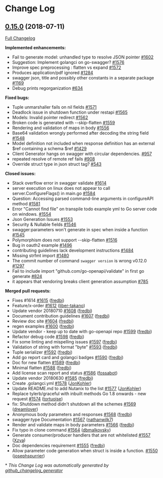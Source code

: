 # Change Log

## [0.15.0](https://github.com/Djarvur/go-swagger/tree/0.15.0) (2018-07-11)
[Full Changelog](https://github.com/Djarvur/go-swagger/compare/0.14.0...0.15.0)

**Implemented enhancements:**

- Fail to generate model: unhandled type to resolve JSON pointer [\#1602](https://github.com/Djarvur/go-swagger/issues/1602)
- Suggestion: Implement golangci on go-swagger? [\#1576](https://github.com/Djarvur/go-swagger/issues/1576)
- Improve spec preprocessing : flatten vs expand [\#1572](https://github.com/Djarvur/go-swagger/issues/1572)
- Produces application/pdf ignored [\#1284](https://github.com/Djarvur/go-swagger/issues/1284)
- swagger json, title and possibly other constants in a separate package [\#1169](https://github.com/Djarvur/go-swagger/issues/1169)
- Debug prints regorganization [\#634](https://github.com/Djarvur/go-swagger/issues/634)

**Fixed bugs:**

- Tuple unmarshaller fails on nil fields [\#1571](https://github.com/Djarvur/go-swagger/issues/1571)
- Deadlock issue in shutdown function under restapi [\#1565](https://github.com/Djarvur/go-swagger/issues/1565)
- Models: Invalid pointer redirect [\#1562](https://github.com/Djarvur/go-swagger/issues/1562)
- Broken code is generated with --skip-flatten [\#1559](https://github.com/Djarvur/go-swagger/issues/1559)
- Rendering and validation of maps in body [\#1556](https://github.com/Djarvur/go-swagger/issues/1556)
- Base64 validation wrongly performed after decoding the string field [\#1548](https://github.com/Djarvur/go-swagger/issues/1548)
- Model definition not included when response definition has an external $ref containing a schema $ref [\#1429](https://github.com/Djarvur/go-swagger/issues/1429)
- Client Generator hangs on swagger with circular dependencies. [\#957](https://github.com/Djarvur/go-swagger/issues/957)
- repeated resolve of remote ref fails [\#908](https://github.com/Djarvur/go-swagger/issues/908)
- Override struct type in json struct tag? [\#543](https://github.com/Djarvur/go-swagger/issues/543)

**Closed issues:**

- Stack overflow error in swagger validate [\#1614](https://github.com/Djarvur/go-swagger/issues/1614)
- server execution on linux does not appear to call server.ConfigureFlags\(\) in main.go [\#1584](https://github.com/Djarvur/go-swagger/issues/1584)
- Question: Accessing parsed command-line arguments in configureAPI method [\#1581](https://github.com/Djarvur/go-swagger/issues/1581)
- Error "Cannot find file" on transpile todo example yml to Go server code on windows. [\#1554](https://github.com/Djarvur/go-swagger/issues/1554)
- Json Generation Issues [\#1553](https://github.com/Djarvur/go-swagger/issues/1553)
- Security & Nullable fields [\#1546](https://github.com/Djarvur/go-swagger/issues/1546)
- swagger:parameters won't generate in spec when inside a function [\#1545](https://github.com/Djarvur/go-swagger/issues/1545)
- Polymorphism does not support --skip-flatten [\#1516](https://github.com/Djarvur/go-swagger/issues/1516)
- Bug in oauth2 example [\#1496](https://github.com/Djarvur/go-swagger/issues/1496)
- contributing guidelines lack development instructions [\#1484](https://github.com/Djarvur/go-swagger/issues/1484)
- Missing strfmt import [\#1480](https://github.com/Djarvur/go-swagger/issues/1480)
- The commit number of command `swagger version` is wrong v0.12.0 [\#1297](https://github.com/Djarvur/go-swagger/issues/1297)
- Fail to include import "github.com/go-openapi/validate" in first go generate [\#824](https://github.com/Djarvur/go-swagger/issues/824)
- it appears that vendoring breaks client generation assumption [\#785](https://github.com/Djarvur/go-swagger/issues/785)

**Merged pull requests:**

- Fixes \#1614 [\#1615](https://github.com/Djarvur/go-swagger/pull/1615) ([fredbi](https://github.com/fredbi))
- Feature/x-order [\#1612](https://github.com/Djarvur/go-swagger/pull/1612) ([liber-takano](https://github.com/liber-takano))
- Update vendor 20180710 [\#1608](https://github.com/Djarvur/go-swagger/pull/1608) ([fredbi](https://github.com/fredbi))
- Document contribution guidelines [\#1607](https://github.com/Djarvur/go-swagger/pull/1607) ([fredbi](https://github.com/fredbi))
- Review doc site [\#1604](https://github.com/Djarvur/go-swagger/pull/1604) ([fredbi](https://github.com/fredbi))
- regen examples [\#1600](https://github.com/Djarvur/go-swagger/pull/1600) ([fredbi](https://github.com/fredbi))
- Update vendor - keep up to date with go-openapi repo [\#1599](https://github.com/Djarvur/go-swagger/pull/1599) ([fredbi](https://github.com/fredbi))
- Refactor debug code [\#1598](https://github.com/Djarvur/go-swagger/pull/1598) ([fredbi](https://github.com/fredbi))
- Fix some linting and mispelling issues [\#1597](https://github.com/Djarvur/go-swagger/pull/1597) ([fredbi](https://github.com/fredbi))
- Validation of string with format "byte" [\#1593](https://github.com/Djarvur/go-swagger/pull/1593) ([fredbi](https://github.com/fredbi))
- Tuple serializer [\#1592](https://github.com/Djarvur/go-swagger/pull/1592) ([fredbi](https://github.com/fredbi))
- Add go report card and golangci badges [\#1590](https://github.com/Djarvur/go-swagger/pull/1590) ([fredbi](https://github.com/fredbi))
- Doc for new flatten [\#1589](https://github.com/Djarvur/go-swagger/pull/1589) ([fredbi](https://github.com/fredbi))
- Minimal flatten [\#1588](https://github.com/Djarvur/go-swagger/pull/1588) ([fredbi](https://github.com/fredbi))
- Add license scan report and status [\#1586](https://github.com/Djarvur/go-swagger/pull/1586) ([fossabot](https://github.com/fossabot))
- Update vendor 20180630 [\#1585](https://github.com/Djarvur/go-swagger/pull/1585) ([fredbi](https://github.com/fredbi))
- Create .golangci.yml [\#1578](https://github.com/Djarvur/go-swagger/pull/1578) ([JonKohler](https://github.com/JonKohler))
- Update README.md to add Nutanix to the list [\#1577](https://github.com/Djarvur/go-swagger/pull/1577) ([JonKohler](https://github.com/JonKohler))
- Replace tylerb/graceful with inbuilt methods Go 1.8 onwards - new request [\#1574](https://github.com/Djarvur/go-swagger/pull/1574) ([tortuoise](https://github.com/tortuoise))
- fix: Shutdown method didn't shutdown all the schemes [\#1569](https://github.com/Djarvur/go-swagger/pull/1569) ([dreamlover](https://github.com/dreamlover))
- Anonymous body parameters and responses [\#1568](https://github.com/Djarvur/go-swagger/pull/1568) ([fredbi](https://github.com/fredbi))
- swagger:type Documentation [\#1567](https://github.com/Djarvur/go-swagger/pull/1567) ([nathanwilk7](https://github.com/nathanwilk7))
- Render and validate maps in body parameters [\#1566](https://github.com/Djarvur/go-swagger/pull/1566) ([fredbi](https://github.com/fredbi))
- Fix typo in clone command [\#1564](https://github.com/Djarvur/go-swagger/pull/1564) ([dbmalkovsky](https://github.com/dbmalkovsky))
- Generate consumer/producer handlers that are not whitelisted [\#1557](https://github.com/Djarvur/go-swagger/pull/1557) ([Xzya](https://github.com/Xzya))
- Doc dependencies requirement [\#1555](https://github.com/Djarvur/go-swagger/pull/1555) ([fredbi](https://github.com/fredbi))
- Allow parameter code generation when struct is inside a function. [\#1550](https://github.com/Djarvur/go-swagger/pull/1550) ([josephspurrier](https://github.com/josephspurrier))

\* *This Change Log was automatically generated by [github_changelog_generator](https://github.com/skywinder/Github-Changelog-Generator)*